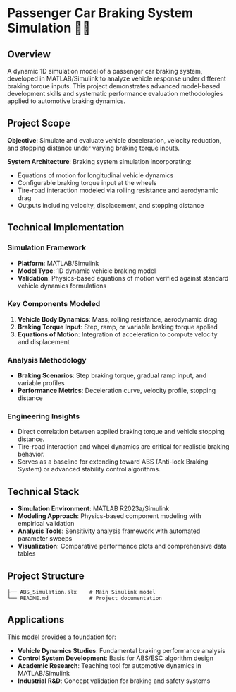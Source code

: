 # Passenger Car Braking System Simulation 🛑🚗

## Overview

A dynamic 1D simulation model of a passenger car braking system, developed in MATLAB/Simulink to analyze vehicle response under different braking torque inputs. This project demonstrates advanced model-based development skills and systematic performance evaluation methodologies applied to automotive braking dynamics.

## Project Scope
**Objective**: Simulate and evaluate vehicle deceleration, velocity reduction, and stopping distance under varying braking torque inputs.

**System Architecture**: Braking system simulation incorporating:
- Equations of motion for longitudinal vehicle dynamics
- Configurable braking torque input at the wheels
- Tire-road interaction modeled via rolling resistance and aerodynamic drag
- Outputs including velocity, displacement, and stopping distance

## Technical Implementation

### Simulation Framework
- **Platform**: MATLAB/Simulink
- **Model Type**: 1D dynamic vehicle braking model
- **Validation**: Physics-based equations of motion verified against standard vehicle dynamics formulations

### Key Components Modeled
1. **Vehicle Body Dynamics**: Mass, rolling resistance, aerodynamic drag
2. **Braking Torque Input**: Step, ramp, or variable braking torque applied
3. **Equations of Motion**: Integration of acceleration to compute velocity and displacement

### Analysis Methodology
- **Braking Scenarios**: Step braking torque, gradual ramp input, and variable profiles
- **Performance Metrics**: Deceleration curve, velocity profile, stopping distance

### Engineering Insights
- Direct correlation between applied braking torque and vehicle stopping distance.
- Tire-road interaction and wheel dynamics are critical for realistic braking behavior.
- Serves as a baseline for extending toward ABS (Anti-lock Braking System) or advanced stability control algorithms.

## Technical Stack

- **Simulation Environment**: MATLAB R2023a/Simulink
- **Modeling Approach**: Physics-based component modeling with empirical validation
- **Analysis Tools**: Sensitivity analysis framework with automated parameter sweeps
- **Visualization**: Comparative performance plots and comprehensive data tables

## Project Structure

```
├── ABS_Simulation.slx    # Main Simulink model
└── README.md             # Project documentation
```

## Applications

This model provides a foundation for:
- **Vehicle Dynamics Studies**: Fundamental braking performance analysis
- **Control System Development**: Basis for ABS/ESC algorithm design
- **Academic Research**: Teaching tool for automotive dynamics in MATLAB/Simulink
- **Industrial R&D**: Concept validation for braking and safety systems
